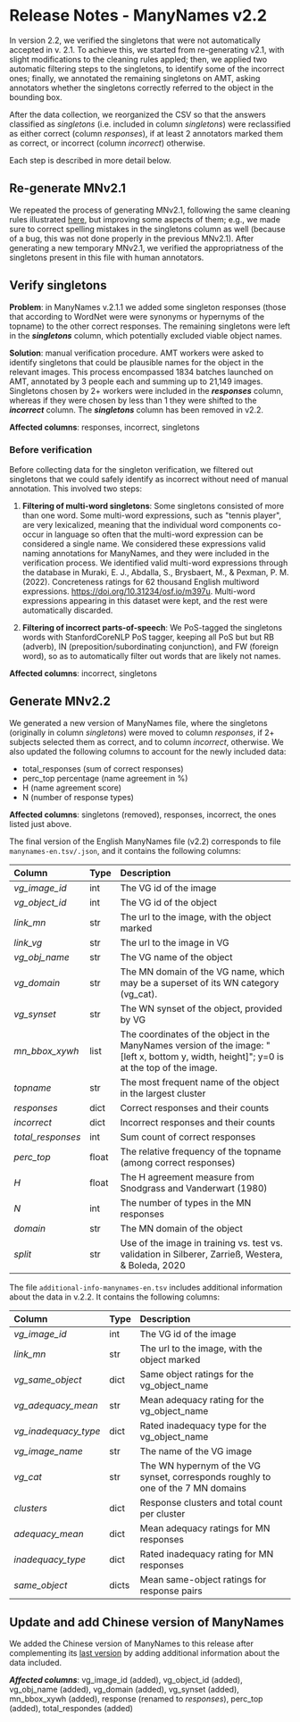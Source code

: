 Release Notes - ManyNames v2.2
==============================

In version 2.2, we verified the singletons that were not automatically accepted in v. 2.1.
To achieve this, we started from re-generating v2.1, with slight modifications to the cleaning rules appled; then, we applied two automatic filtering steps to the singletons, to identify some of the incorrect ones; finally, we annotated the remaining singletons on AMT, asking annotators whether the singletons correctly referred to the object in the bounding box.

After the data collection, we reorganized the CSV so that the answers classified as *singletons* (i.e. included in column *singletons*) were reclassified as either correct (column *responses*), if at least 2 annotators marked them as correct, or incorrect (column *incorrect*) otherwise.

Each step is described in more detail below. 

## Re-generate MNv2.1

We repeated the process of generating MNv2.1, following the same cleaning rules illustrated [here](https://github.com/amore-upf/manynames/blob/master/release_notes_v2.1.md), but improving some aspects of them; e.g., we made sure to correct spelling mistakes in the singletons column as well (because of a bug, this was not done properly in the previous MNv2.1).
After generating a new temporary MNv2.1, we verified the appropriatness of the singletons present in this file with human annotators.


## Verify singletons

**Problem**: in ManyNames v.2.1.1 we added some singleton responses (those that according to WordNet were were synonyms or hypernyms of the topname) to the other correct responses. The remaining singletons were left in the ***singletons*** column, which potentially excluded viable object names.

**Solution**: manual verification procedure. AMT workers were asked to identify singletons that could be plausible names for the object in the relevant images. This process encompassed 1834 batches launched on AMT, annotated by 3 people each and summing up to 21,149 images. Singletons chosen by 2+ workers were included in the ***responses*** column, whereas if they were chosen by less than 1 they were shifted to the ***incorrect*** column. The ***singletons*** column has been removed in v2.2.

**Affected columns**: responses, incorrect, singletons

### Before verification 
Before collecting data for the singleton verification, we filtered out singletons that we could safely identify as incorrect without need of manual annotation. This involved two steps:

1. **Filtering of multi-word singletons**: Some singletons consisted of more than one word. Some multi-word expressions, such as "tennis player", are very lexicalized, meaning that the individual word components co-occur in language so often that the multi-word expression can be considered a single name. We considered these expressions valid naming annotations for ManyNames, and they were included in the verification process. We identified valid multi-word expressions through the database in Muraki, E. J., Abdalla, S., Brysbaert, M., & Pexman, P. M. (2022). Concreteness ratings for 62 thousand English multiword expressions. https://doi.org/10.31234/osf.io/m397u. Multi-word expressions appearing in this dataset were kept, and the rest were automatically discarded.
  
2. **Filtering of incorrect parts-of-speech**: We PoS-tagged the singletons words with StanfordCoreNLP PoS tagger, keeping all PoS but but RB (adverb), IN (preposition/subordinating conjunction), and FW (foreign word), so as to automatically filter out words that are likely not names.

**Affected columns**: incorrect, singletons

## Generate MNv2.2

We generated a new version of ManyNames file, where the singletons (originally in column *singletons*) were moved to column *responses*, if 2+ subjects selected them as correct, and to column *incorrect*, otherwise. We also updated the following columns to account for the newly included data:

* total_responses (sum of correct responses)
* perc_top percentage (name agreement in %)
* H (name agreement score)
* N (number of response types)

**Affected columns**: singletons (removed), responses, incorrect, the ones listed just above.

The final version of the English ManyNames file (v2.2) corresponds to file `manynames-en.tsv/.json`, and it contains the following columns:

|Column     |Type    |Description   |
|:--------- |:------ |:------------ |
|*vg_image_id*    |	int  | The VG id of the image |
|*vg_object_id*  |	int     |	The VG id of the object     |
|*link_mn*   |	str  |  The url to the image, with the object marked    |
|*link_vg*              |	str  |	The url to the image in VG |
|*vg_obj_name*       |	str  |	The VG name of the object |
|*vg_domain*        |	str  |	The MN domain of the VG name, which may be a superset of its WN category (vg_cat).  |
|*vg_synset* |  str |  The WN synset of the object, provided by VG  |
|*mn_bbox_xywh* | list |	The coordinates of the object in the ManyNames version of the image: "[left x, bottom y, width, height]"; y=0 is at the top of the image.   |
|*topname*   | str  |	The most frequent name of the object in the largest cluster |
|*responses* |	dict |	Correct responses and their counts  |
|*incorrect* | dict | Incorrect responses and their counts|
|*total_responses* | int | Sum count of correct responses|
|*perc_top* | float | The relative frequency of the topname (among correct responses)|
|*H* | float | The H agreement measure from Snodgrass and Vanderwart (1980)|
|*N* | int | The number of types in the MN responses|
|*domain*  | str  | The MN domain of the object |
|*split* | str | Use of the image in training vs. test vs. validation in Silberer, Zarrieß, Westera, & Boleda, 2020|


The file `additional-info-manynames-en.tsv` includes additional information about the data in v.2.2. It contains the following columns:

|Column     |Type  |Description   |
|:----------|:-----|:-------------|
|*vg_image_id*|int |The VG id of the image|
|*link_mn*  |str   |The url to the image, with the object marked|
|*vg_same_object*|dict|Same object ratings for the vg_object_name|
|*vg_adequacy_mean*|str|Mean adequacy rating for the vg_object_name|
|*vg_inadequacy_type*|dict|Rated inadequacy type for the vg_object_name|
|*vg_image_name*|str|The name of the VG image|
|*vg_cat*|str|The WN hypernym of the VG synset, corresponds roughly to one of the 7 MN domains|
|*clusters* |dict  |Response clusters and total count per cluster|
|*adequacy_mean*|dict|Mean adequacy ratings for MN responses|
|*inadequacy_type*|dict|Rated inadequacy rating for MN responses|
|*same_object*|dicts|Mean same-object ratings for response pairs|

## Update and add Chinese version of ManyNames
We added the Chinese version of ManyNames to this release after complementing its [last version](https://github.com/flyingpiggy1214/ManyNames_ZH) by adding additional information about the data included.

***Affected columns***: vg_image_id (added), vg_object_id (added), vg_obj_name (added), vg_domain (added), vg_synset (added), mn_bbox_xywh (added), response (renamed to *responses*), perc_top (added), total_respondes (added)


